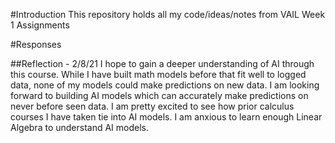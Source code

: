 #Introduction
This repository holds all my code/ideas/notes from VAIL Week 1 Assignments

#Responses

##Reflection - 2/8/21
     I hope to gain a deeper understanding of AI through this course. While I have built math models before that
     fit well to logged data, none of my models could make predictions on new data. I am looking forward to building AI
     models which can accurately make predictions on never before seen data. I am pretty excited to see how
     prior calculus courses I have taken tie into AI models. I am anxious to learn enough Linear Algebra to understand
     AI models.